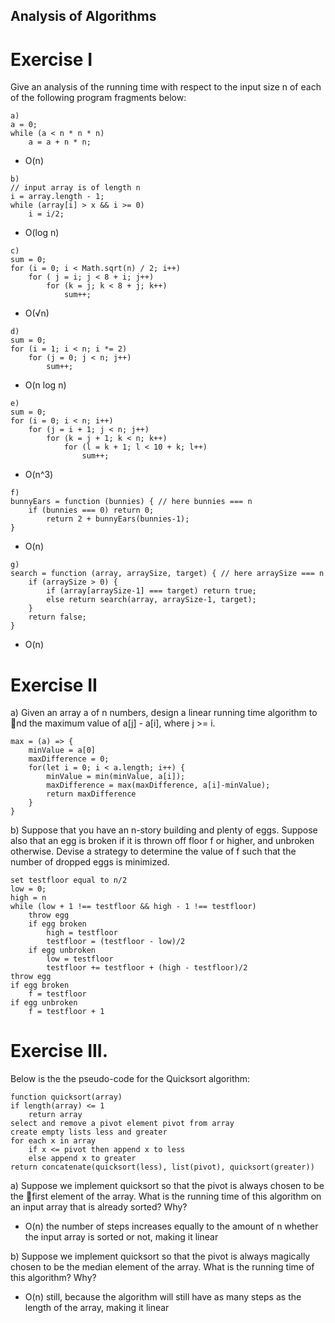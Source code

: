 ## Analysis of Algorithms

# Exercise I
Give an analysis of the running time with respect to the input size n of each of the following
program fragments below:

```
a) 
a = 0;
while (a < n * n * n)
    a = a + n * n;
```
- O(n)

```
b) 
// input array is of length n
i = array.length - 1;
while (array[i] > x && i >= 0)
    i = i/2;
```
- O(log n)

```
c) 
sum = 0;
for (i = 0; i < Math.sqrt(n) / 2; i++)
    for ( j = i; j < 8 + i; j++)
        for (k = j; k < 8 + j; k++)
            sum++;
```
- O(√n)

```
d) 
sum = 0;
for (i = 1; i < n; i *= 2)
    for (j = 0; j < n; j++)
        sum++;
```
- O(n log n)

```
e) 
sum = 0;
for (i = 0; i < n; i++)
    for (j = i + 1; j < n; j++)
        for (k = j + 1; k < n; k++)
            for (l = k + 1; l < 10 + k; l++)
                sum++;
```
- O(n^3)

```
f) 
bunnyEars = function (bunnies) { // here bunnies === n
    if (bunnies === 0) return 0;
        return 2 + bunnyEars(bunnies-1);
}
```
- O(n)

```
g) 
search = function (array, arraySize, target) { // here arraySize === n
    if (arraySize > 0) {
        if (array[arraySize-1] === target) return true;
        else return search(array, arraySize-1, target);
    }
    return false;
}
```
- O(n)

# Exercise II

a) Given an array a of n numbers, design a linear running time algorithm to nd the maximum value of
a[j] - a[i], where j >= i.

```
max = (a) => {
    minValue = a[0]
    maxDifference = 0;
    for(let i = 0; i < a.length; i++) {
        minValue = min(minValue, a[i]);
        maxDifference = max(maxDifference, a[i]-minValue);
        return maxDifference
    }
}
``` 

b) Suppose that you have an n-story building and plenty of eggs. Suppose also that an egg is broken if it
is thrown off floor f or higher, and unbroken otherwise. Devise a strategy to determine the value of f
such that the number of dropped eggs is minimized.

```
set testfloor equal to n/2
low = 0;
high = n
while (low + 1 !== testfloor && high - 1 !== testfloor)
    throw egg
    if egg broken
        high = testfloor
        testfloor = (testfloor - low)/2
    if egg unbroken
        low = testfloor
        testfloor += testfloor + (high - testfloor)/2
throw egg
if egg broken
    f = testfloor
if egg unbroken
    f = testfloor + 1

```

# Exercise III. 
Below is the the pseudo-code for the Quicksort algorithm:

```
function quicksort(array)
if length(array) <= 1
    return array
select and remove a pivot element pivot from array
create empty lists less and greater
for each x in array
    if x <= pivot then append x to less
    else append x to greater
return concatenate(quicksort(less), list(pivot), quicksort(greater))
```

a) Suppose we implement quicksort so that the pivot is always chosen to be the first element of the array.
What is the running time of this algorithm on an input array that is already sorted? Why?

- O(n) the number of steps increases equally to the amount of n whether the input array is sorted or not, making it linear

b) Suppose we implement quicksort so that the pivot is always magically chosen to be the median element
of the array. What is the running time of this algorithm? Why?

- O(n) still, because the algorithm will still have as many steps as the length of the array, making it linear
